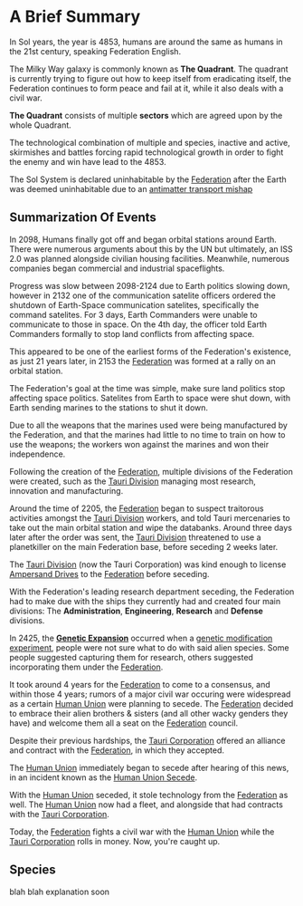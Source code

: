 # A Brief Summary

In Sol years, the year is 4853, humans are around the same as humans in the 21st century, speaking Federation English.

The Milky Way galaxy is commonly known as **The Quadrant**. The quadrant is currently trying to figure out how to keep itself from eradicating itself, the Federation continues to form peace and fail at it, while it also deals with a civil war.

**The Quadrant** consists of multiple **sectors** which are agreed upon by the whole Quadrant.

The technological combination of multiple and species, inactive and active, skirmishes and battles forcing rapid technological growth in order to fight the enemy and win have lead to the 4853.

The Sol System is declared uninhabitable by the [Federation](factions/federation) after the Earth was deemed uninhabitable due to an [antimatter transport mishap](events/sol_antimatter_misha)

## Summarization Of Events

In 2098, Humans finally got off and began orbital stations around Earth. There were numerous arguments about this by the UN but ultimately, an ISS 2.0 was planned alongside civilian housing facilities. Meanwhile, numerous companies began commercial and industrial spaceflights.

Progress was slow between 2098-2124 due to Earth politics slowing down, however in 2132 one of the communication satelite officers ordered the shutdown of Earth-Space communication satelites, specifically the command satelites. For 3 days, Earth Commanders were unable to communicate to those in space. On the 4th day, the officer told Earth Commanders formally to stop land conflicts from affecting space.

This appeared to be one of the earliest forms of the Federation's existence, as just 21 years later, in 2153 the [Federation](factions/federation) was formed at a rally on an orbital station.

The Federation's goal at the time was simple, make sure land politics stop affecting space politics. Satelites from Earth to space were shut down, with Earth sending marines to the stations to shut it down.

Due to all the weapons that the marines used were being manufactured by the Federation, and that the marines had little to no time to train on how to use the weapons; the workers won against the marines and won their independence.

Following the creation of the [Federation](factions/federation), multiple divisions of the Federation were created, such as the [Tauri Division](factions/tauri) managing most research, innovation and manufacturing.

Around the time of 2205, the [Federation](factions/federation) began to suspect traitorous activities amongst the [Tauri Division](factions/tauri) workers, and told Tauri mercenaries to take out the main orbital station and wipe the databanks. Around three days later after the order was sent, the [Tauri Division](factions/tauri) threatened to use a planetkiller on the main Federation base, before seceding 2 weeks later.

The [Tauri Division](factions/tauri) (now the Tauri Corporation) was kind enough to license [Ampersand Drives](technology/ampersand_drives) to the [Federation](factions/federation) before seceding.

With the Federation's leading research department seceding, the Federation had to make due with the ships they currently had and created four main divisions: The **Administration**, **Engineering**, **Research** and **Defense** divisions.

In 2425, the [**Genetic Expansion**](events/genetic_expansion) occurred when a [genetic modification experiment](technology/genetic_modification), people were not sure what to do with said alien species. Some people suggested capturing them for research, others suggested incorporating them under the [Federation](factions/federation).

It took around 4 years for the [Federation](factions/federation) to come to a consensus, and within those 4 years; rumors of a major civil war occuring were widespread as a certain [Human Union](faction/human_union) were planning to secede. The [Federation](factions/federation) decided to embrace their alien brothers & sisters (and all other wacky genders they have) and welcome them all a seat on the [Federation](factions/federation) council.

Despite their previous hardships, the [Tauri Corporation](factions/tauri) offered an alliance and contract with the [Federation](factions/federation), in which they accepted.

The [Human Union](faction/human_union) immediately began to secede after hearing of this news, in an incident known as the [Human Union Secede](events/human_union_secede).

With the [Human Union](faction/human_union) seceded, it stole technology from the [Federation](factions/federation) as well. The [Human Union](faction/human_union) now had a fleet, and alongside that had contracts with the [Tauri Corporation](factions/tauri).

Today, the [Federation](factions/federation) fights a civil war with the [Human Union](faction/human_union) while the [Tauri Corporation](factions/tauri) rolls in money. Now, you're caught up.

## Species

blah blah explanation soon
